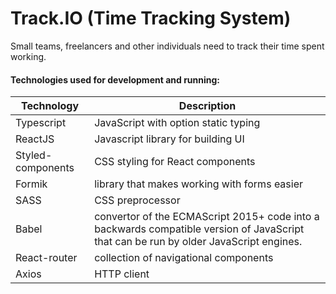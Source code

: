 # Track.IO (Time Tracking System)

Small teams, freelancers and other individuals need to track their time spent working. 

#### Technologies used for development and running:

| Technology                                     | Description                                        |
| -----------------------------------------------|--------------------------------------------------- |
| Typescript                              | JavaScript with option static typing           |
| ReactJS                        | Javascript library for building UI             |
| Styled-components                                     | CSS styling for React components       |
| Formik                                      | library that makes working with forms easier   |
| SASS                                      | CSS preprocessor   |
| Babel                                | convertor of the ECMAScript 2015+ code into a backwards compatible version of JavaScript that can be run by older JavaScript engines.                                            |
| React-router   | collection of navigational components                                            |
| Axios   | HTTP client                                            |
